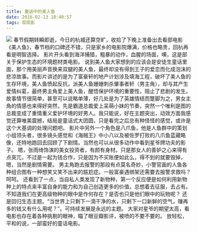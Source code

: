 ```yaml
---
title: 童话中的美人鱼
date: 2016-02-13 18:40:57
tags: 观观影
---
```

![](http://cdn.monniya.com/mermaid-0.jpg)
春节假期转瞬即逝，今日的杭城还算空旷，收拾了下晚上准备出去看部电影《美人鱼》，春节档的口碑还不错，只是家乡的电影院爆满，价格也略贵，回杭再看是明智选择。
影片开头看到海洋捕猎，粗暴的动作，血腥的场面，噢，这是部关于保护生态的环境题材类电影。
说到美人鱼大家想到的应该会是安徒生童话里面，那个用美丽声音换来双腿的美人鱼，最终却没有得到王子的爱恋而化成泡沫的悲凉故事。而影片讲述的是为了富豪轩的地产计划涉及填海工程，破坏了美人鱼的生存环境，美人鱼愤起反抗，派美人鱼姗姗刺杀肇事者轩（男主角），却与其产生爱情纠葛，最终男主角爱上美人鱼，醒悟保护环境的重要性，阻止了悲剧的发生。故事情节很简单，甚至可以说略单薄，好几处是为了英雄情结而蹩脚为之，男女主角的情感也来得好突然，先是霸道总裁爱上呆萌小妹的节奏，突然一个唯利是图的总裁变成了重情重义爱护环境的好男人。我只能说，好在主题突出，动效方面我感觉还算唯美震撼，结局是童话式大团圆，只是看完之后总有种怪怪的感觉，或许是这个大基调的处理问题吧。
影片中另外一个角色是八爪鱼，他是人鱼群中的策划小组领头者，很多镜头感觉和《海贼王》中小八以及被佐罗打败的八爪鱼蓝藏略像，还特地跑回去回顾了下剧情。当然也可以从很多动作中看到星爷牌功夫的影子。
嗯，张雨绮饰演的美女投资者，有颜有身材。只是那女人的善妒之心来得有点突兀，不过是一起为钱合作，只是因为不买账便如此么，得不到的就要毁掉，嗯，当然是剧情需要。
男主角跑去报警的那段有点莫名奇妙，小警官画的人鱼各种组合图有一种想笑又笑不出来的尴尬症。一般富豪遇绑架还需要去报警求救吗？呵呵。
还看到了一点，当自私人类发现了新物种，第一个反应便是如何利用新物种上的特点来丰富自身的能力和为自己创造更多的价值，总想着去征服，去占有。不知道我们在更高级物种的眼中是作何存在？是否也只是他们眼中的玩物呢？
还是回归生态主题。“当世界上只剩下一滴干净的水，只剩下一口新鲜的空气，赚再多的钱又有什么用呢？”。可持续发展是永远的主题。
大家对星爷的期望太高，看电影也存在着各种挑剔的眼神，瞄了眼豆瓣影评，被喷的不要不要的。
放轻松，平和的说，一部蛮好的童话电影。
